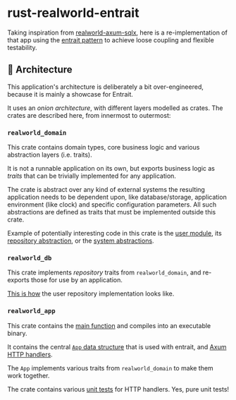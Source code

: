 # rust-realworld-entrait
Taking inspiration from [realworld-axum-sqlx](https://github.com/launchbadge/realworld-axum-sqlx), here is a re-implementation of that app
using the [entrait pattern](https://docs.rs/entrait/latest/entrait/) to achieve loose coupling and flexible testability.

## 🧅 Architecture
This application's architecture is deliberately a bit over-engineered, because it is mainly a showcase for Entrait.

It uses an _onion architecture_, with different layers modelled as crates. The crates are described here, from innermost to outermost:

### `realworld_domain`
This crate contains domain types, core business logic and various abstraction layers (i.e. traits).

It is not a runnable application on its own, but exports business logic as _traits_ that can be trivially implemented for any application.

The crate is abstract over any kind of external systems the resulting application needs to be dependent upon,
    like database/storage, application environment (like clock) and specific configuration parameters.
All such abstractions are defined as traits that must be implemented outside this crate.

Example of potentially interesting code in this crate is
    the [user module](realworld_domain/src/user/mod.rs),
    its [repository abstraction](realworld_domain/src/user/repo.rs),
    or the [system abstractions](realworld_domain/src/lib.rs).

### `realworld_db`
This crate implements _repository_ traits from `realworld_domain`, and re-exports those for use by an application.

[This is how](realworld_db/src/user.rs) the user repository implementation looks like.

### `realworld_app`
This crate contains the [main function](realworld_app/src/main.rs) and compiles into an executable binary.

It contains the central [`App` data structure](realworld_app/src/app.rs) that is used with entrait, and [Axum HTTP handlers](realworld_app/src/routes/mod.rs).

The `App` implements various traits from `realworld_domain` to make them work together.

The crate contains various [unit tests](realworld_app/src/routes/user_routes.rs) for HTTP handlers. Yes, pure unit tests!
